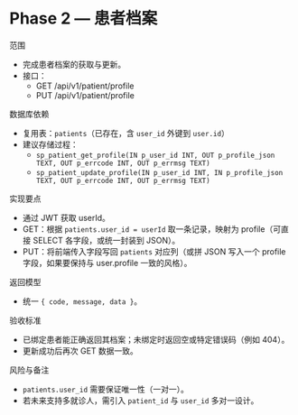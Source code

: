 # Phase 2 — 患者档案

范围
- 完成患者档案的获取与更新。
- 接口：
  - GET /api/v1/patient/profile
  - PUT /api/v1/patient/profile

数据库依赖
- 复用表：`patients`（已存在，含 `user_id` 外键到 `user.id`）
- 建议存储过程：
  - `sp_patient_get_profile(IN p_user_id INT, OUT p_profile_json TEXT, OUT p_errcode INT, OUT p_errmsg TEXT)`
  - `sp_patient_update_profile(IN p_user_id INT, IN p_profile_json TEXT, OUT p_errcode INT, OUT p_errmsg TEXT)`

实现要点
- 通过 JWT 获取 userId。
- GET：根据 `patients.user_id = userId` 取一条记录，映射为 profile（可直接 SELECT 各字段，或统一封装到 JSON）。
- PUT：将前端传入字段写回 `patients` 对应列（或拼 JSON 写入一个 profile 字段，如果要保持与 user.profile 一致的风格）。

返回模型
- 统一 `{ code, message, data }`。

验收标准
- 已绑定患者能正确返回其档案；未绑定时返回空或特定错误码（例如 404）。
- 更新成功后再次 GET 数据一致。

风险与备注
- `patients.user_id` 需要保证唯一性（一对一）。
- 若未来支持多就诊人，需引入 `patient_id` 与 `user_id` 多对一设计。
